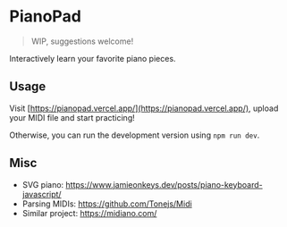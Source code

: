 # PianoPad

> WIP, suggestions welcome!

Interactively learn your favorite piano pieces.

## Usage

Visit [https://pianopad.vercel.app/](https://pianopad.vercel.app/), upload your MIDI file and start practicing!

Otherwise, you can run the development version using `npm run dev`.

## Misc

* SVG piano: https://www.jamieonkeys.dev/posts/piano-keyboard-javascript/
* Parsing MIDIs: https://github.com/Tonejs/Midi
* Similar project: https://midiano.com/
